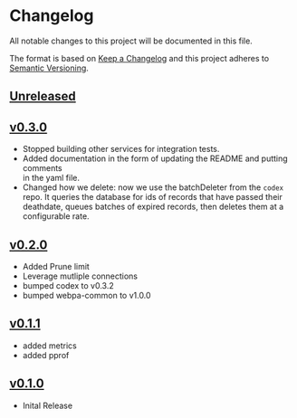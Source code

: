 # Changelog
All notable changes to this project will be documented in this file.

The format is based on [Keep a Changelog](http://keepachangelog.com/en/1.0.0/)
and this project adheres to [Semantic Versioning](http://semver.org/spec/v2.0.0.html).

## [Unreleased]

## [v0.3.0]
- Stopped building other services for integration tests.
- Added documentation in the form of updating the README and putting comments       
  in the yaml file.
- Changed how we delete: now we use the batchDeleter from the `codex` repo.  It 
  queries the database for ids of records that have passed their deathdate, 
  queues batches of expired records, then deletes them at a configurable rate.



## [v0.2.0]
- Added Prune limit
- Leverage mutliple connections
- bumped codex to v0.3.2
- bumped webpa-common to v1.0.0



## [v0.1.1]
- added metrics
- added pprof



## [v0.1.0]
- Inital Release

[Unreleased]: https://github.com/Comcast/codex-fenrir/compare/v0.3.0...HEAD
[v0.3.0]: https://github.com/Comcast/codex-fenrir/compare/v0.2.0...v0.3.0
[v0.2.0]: https://github.com/Comcast/codex-fenrir/compare/v0.1.1...v0.2.0
[v0.1.1]: https://github.com/Comcast/codex-fenrir/compare/v0.1.0...v0.1.1
[v0.1.0]: https://github.com/Comcast/codex-fenrir/compare/v0.0.0...v0.1.0
